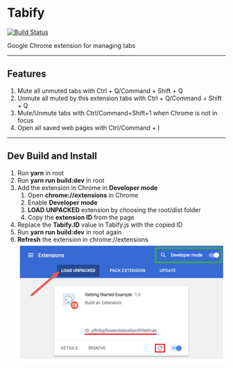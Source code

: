 # Tabify
[![Build Status](https://travis-ci.org/vstaykov/Tabify.svg?branch=master)](https://travis-ci.org/vstaykov/Tabify)

Google Chrome extension for managing tabs
***

## Features
1. Mute all unmuted tabs with Ctrl + Q/Command + Shift + Q
2. Unmute all muted by this extension tabs with Ctrl + Q/Command + Shift + Q
3. Mute/Unmute tabs with Ctrl/Command+Shift+1 when Chrome is not in focus
4. Open all saved web pages with Ctrl/Command + I
***

## Dev Build and Install
1. Run **yarn** in root
2. Run **yarn run build:dev** in root
3. Add the extension in Chrome in **Developer mode**
   1. Open **chrome://extensions** in Chrome
   2. Enable **Developer mode**
   3. **LOAD UNPACKED** extension by choosing the root/dist folder
   4. Copy the **extension ID** from the page
4. Replace the **Tabify.ID** value in Tabify.js with the copied ID
6. Run **yarn run build:dev** in root again
5. **Refresh** the extension in chrome://extensions
![alt text](images/chrome_extensions.png "chrome://extensions")
